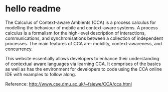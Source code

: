 # hello readme
The Calculus of Context-aware Ambients (CCA) is a process calculus for modelling the behaviour of mobile and context-aware systems. A process calculus is a formalism for the high-level description of interactions, communications, and synchronisations between a collection of independent processes. The main features of CCA are: mobility, context-awareness, and concurrency.

This website essentially allows developers to enhance their understanding of contextual aware languages via learning CCA. It comprises of the basics as well as has the environment for developers to code using the CCA online IDE with examples to follow along.

Reference:
http://www.cse.dmu.ac.uk/~fsiewe/CCA/cca.html
